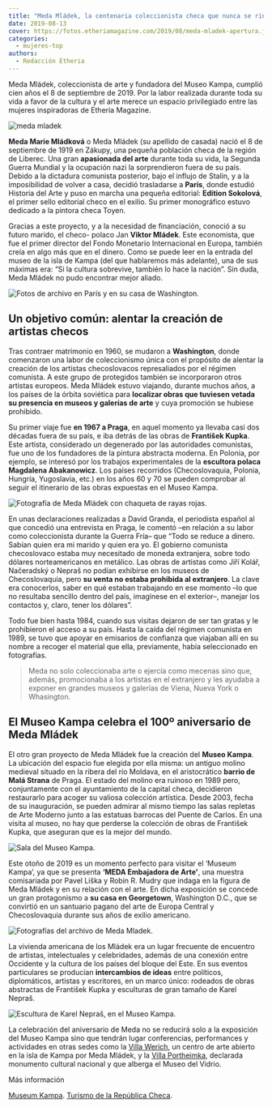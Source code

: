 ```yaml
---
title: "Meda Mládek, la centenaria coleccionista checa que nunca se rindió"
date: 2019-08-13
cover: https://fotos.etheriamagazine.com/2019/08/meda-mladek-apertura.jpg
categories: 
  - mujeres-top
authors: 
  - Redacción Etheria
---
```


Meda Mládek, coleccionista de arte y fundadora del Museo Kampa, cumplió cien años el 8 de septiembre de 2019. Por la labor realizada durante toda su vida a favor de la cultura y el arte merece un espacio privilegiado entre las mujeres inspiradoras de Etheria Magazine.

![meda mladek](https://fotos.etheriamagazine.com/2019/08/meda-mladek2.jpg "© Archivo Meda Mládek.")

**Meda Marie Mládková** o Meda Mládek (su apellido de casada) nació el 8 de septiembre 
de 1919 en Zákupy, una pequeña población checa de la región de Liberec. Una gran 
**apasionada del arte** durante toda su vida, la Segunda Guerra Mundial y la ocupación 
nazi la sorprendieron fuera de su país. Debido a la dictadura comunista posterior, bajo 
el influjo de Stalin, y a la imposibilidad de volver a casa, decidió trasladarse a 
**París**, donde estudió Historia del Arte y puso en marcha una pequeña editorial: 
**Edition Sokolová**, el primer sello editorial checo en el exilio. Su primer 
monográfico estuvo dedicado a la pintora checa Toyen. 

Gracias a este proyecto, y a la necesidad de financiación, conoció a su futuro marido, 
el checo- polaco Jan **Viktor Mládek**. Este economista, que fue el primer director del 
Fondo Monetario Internacional en Europa, también creía en algo más que en el dinero. 
Como se puede leer en la entrada del museo de la isla de Kampa (del que hablaremos más 
adelante), una de sus máximas era: “Si la cultura sobrevive, también lo hace la nación”. 
Sin duda, Meda Mládek no pudo encontrar mejor aliado. 

![Fotos de archivo en París y en su casa de Washington.](https://fotos.etheriamagazine.com/2019/08/Meda-Mladek-Paris-whasington.jpg "Fotos de archivo en París y en su casa de Washington.")

## Un objetivo común: alentar la creación de artistas checos

Tras contraer matrimonio en 1960, se mudaron a **Washington**, donde comenzaron una 
labor de coleccionismo única con el propósito de alentar la creación de los artistas 
checoslovacos represaliados por el régimen comunista. A este grupo de protegidos también 
se incorporaron otros artistas europeos. Meda Mládek estuvo viajando, durante muchos 
años, a los países de la órbita soviética para **localizar obras que tuviesen vetada su 
presencia en museos y galerías de arte** y cuya promoción se hubiese prohibido. 

Su primer viaje fue **en 1967 a Praga**, en aquel momento ya llevaba casi dos décadas 
fuera de su país, e iba detrás de las obras de **František Kupka**. Este artista, 
considerado un degenerado por las autoridades comunistas, fue uno de los fundadores de 
la pintura abstracta moderna. En Polonia, por ejemplo, se interesó por los trabajos 
experimentales de la **escultora polaca Magdalena Abakanowicz**. Los países recorridos 
(Checoslovaquia, Polonia, Hungría, Yugoslavia, etc.) en los años 60 y 70 se pueden 
comprobar al seguir el itinerario de las obras expuestas en el Museo Kampa. 

![Fotografía de Meda Mládek con chaqueta de rayas rojas.](https://fotos.etheriamagazine.com/2019/08/meda-mladek.jpg "© Archivo Meda Mládek.")

En unas declaraciones realizadas a David Granda, el periodista español al que concedió 
una entrevista en Praga, le comentó –en relación a su labor como coleccionista durante 
la Guerra Fría– que “Todo se reduce a dinero. Sabían quien era mi marido y quien era yo. 
El gobierno comunista checoslovaco estaba muy necesitado de moneda extranjera, sobre 
todo dólares norteamericanos en metálico. Las obras de artistas como Jiří Kolář, 
Načeradský o Nepraš no podían exhibirse en los museos de Checoslovaquia, pero **su venta 
no estaba prohibida al extranjero**. La clave era conocerlos, saber en qué estaban 
trabajando en ese momento –lo que no resultaba sencillo dentro del país, imagínese en el 
exterior–, manejar los contactos y, claro, tener los dólares”. 

Todo fue bien hasta 1984, cuando sus visitas dejaron de ser tan gratas y le prohibieron 
el acceso a su país. Hasta la caída del régimen comunista en 1989, se tuvo que apoyar en 
emisarios de confianza que viajaban allí en su nombre a recoger el material que ella, 
previamente, había seleccionado en fotografías. 

> Meda no solo coleccionaba arte o ejercía como mecenas sino que, además, promocionaba a 
> los artistas en el extranjero y les ayudaba a exponer en grandes museos y galerías de 
> Viena, Nueva York o Whasington. 

## El Museo Kampa celebra el 100º aniversario de Meda Mládek

El otro gran proyecto de Meda Mládek fue la creación del **Museo Kampa**. La ubicación 
del espacio fue elegida por ella misma: un antiguo molino medieval situado en la ribera 
del río Moldava, en el aristocrático **barrio de Malá Strana** de Praga. El estado del 
molino era ruinoso en 1989 pero, conjuntamente con el ayuntamiento de la capital checa, 
decidieron restaurarlo para acoger su valiosa colección artística. Desde 2003, fecha de 
su inauguración, se pueden admirar al mismo tiempo las salas repletas de Arte Moderno 
junto a las estatuas barrocas del Puente de Carlos. En una visita al museo, no hay que 
perderse la colección de obras de František Kupka, que aseguran que es la mejor del 
mundo. 

![Sala del Museo Kampa.](https://fotos.etheriamagazine.com/2019/08/meda-mladek-Museo-Kampa.jpg "Sala del Museo Kampa.")

Este otoño de 2019 es un momento perfecto para visitar el ‘Museum Kampa’, ya que se 
presenta **‘MEDA Embajadora de Arte'**, una muestra comisariada por Pavel Liška y Robin 
R. Mudry que indaga en la figura de Meda Mládek y en su relación con el arte. En dicha 
exposición se concede un gran protagonismo a **su casa en Georgetown**, Washington D.C., 
que se convirtió en un santuario pagano del arte de Europa Central y Checoslovaquia 
durante sus años de exilio americano. 

![Fotografías del archivo de Meda Mladek.](https://fotos.etheriamagazine.com/2019/08/Meda-Mladek-mujer-etheria.jpg "Fotografías del archivo de Meda Mladek.")

La vivienda americana de los Mládek era un lugar frecuente de encuentro de artistas, 
intelectuales y celebridades, además de una conexión entre Occidente y la cultura de los 
países del bloque del Este. En sus eventos particulares se producían **intercambios de 
ideas** entre políticos, diplomáticos, artistas y escritores, en un marco único: 
rodeados de obras abstractas de František Kupka y esculturas de gran tamaño de Karel 
Nepraš. 

![Escultura de Karel Nepraš, en el Museo Kampa.](https://fotos.etheriamagazine.com/2019/08/Karel-Nepras-museo-kampa.jpg "Escultura de Karel Nepraš. © Museo Kampa.")

La celebración del aniversario de Meda no se reducirá solo a la exposición del Museo 
Kampa sino que tendrán lugar conferencias, performances y actividades en otras sedes 
como la [Villa Werich](http://www.werichovavila.cz/), un centro de arte abierto en la 
isla de Kampa por Meda Mládek, y la [Villa Portheimka](http://www.museumportheimka.cz), 
declarada monumento cultural nacional y que alberga el Museo del Vidrio. 

Más información 

[Museum Kampa](http://www.museumkampa.cz/en/). [Turismo de la República 
Checa](http://www.czechtourism.com).
